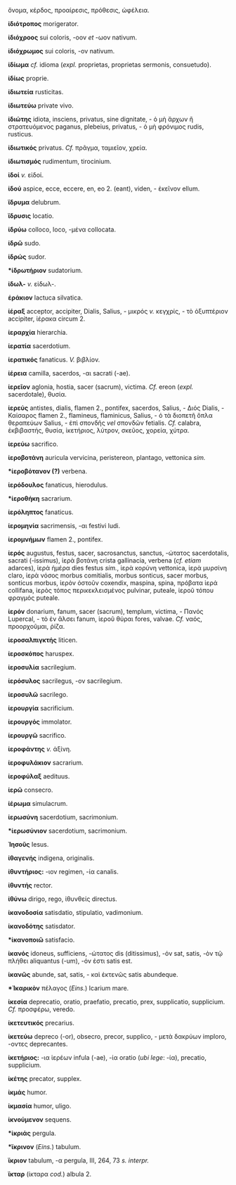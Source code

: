 ὄνομα, κέρδος, προαίρεσις, πρόθεσις, ὠφέλεια.

**ἰδιότροπος** morigerator.

**ἰδιόχροος** sui coloris, -οον *et* -ωον nativum.

**ἰδιόχρωμος** sui coloris, -ον nativum.

**ἰδίωμα** *cf.* idioma (*expl.* proprietas, proprietas sermonis,
consuetudo).

**ἰδίως** proprie.

**ἰδιωτεία** rusticitas.

**ἰδιωτεύω** private vivo.

**ἰδιώτης** idiota, insciens, privatus, sine dignitate, - ὁ μὴ ἄρχων ἢ
στρατευόμενος paganus, plebeius, privatus, - ὁ μὴ φρόνιμος rudis,
rusticus.

**ἰδιωτικός** privatus. *Cf.* πρᾶγμα, ταμιεῖον, χρεία.

**ἰδιωτισμός** rudimentum, tirocinium.

**ἰδοί** *v.* εἰδοί.

**ἰδού** aspice, ecce, eccere, en, eo 2. (eant), viden, - ἐκεῖνον ellum.

**ἵδρυμα** delubrum.

**ἵδρυσις** locatio.

**ἱδρύω** colloco, loco, -μένα collocata.

**ἱδρῶ** sudo.

**ἱδρώς** sudor.

**\*ἱδρωτήριον** sudatorium.

**ἰδωλ-** *v.* εἰδωλ-.

**ἑράκιον** lactuca silvatica.

**ἱέραξ** acceptor, accipiter, Dialis, Salius, - μικρός *v.* κεγχρίς, -
τὸ ὀξυπτέριον accipiter, ἱέρακα circum 2.

**ἱεραρχία** hierarchia.

**ἱερατία** sacerdotium.

**ἱερατικός** fanaticus. *V.* βιβλίον.

**ἱέρεια** camilla, sacerdos, -αι sacrati (-ae).

**ἱερεῖον** aglonia, hostia, sacer (sacrum), victima. *Cf.* ereon
(*expl.* sacerdotale), θυσία.

**ἱερεύς** antistes, dialis, flamen 2., pontifex, sacerdos, Salius, -
Διός Dialis, - Καίσαρος flamen 2., flamineus, flaminicus, Salius, - ὁ τὰ
διοπετῆ ὅπλα θεραπεύων Salius, - ἐπὶ σπονδῆς *vel* σπονδῶν fetialis.
*Cf.* calabra, ἐκβιβαστής, θυσία, ἱκετήριος, λύτρον, σκεῦος, χορεία,
χύτρα.

**ἱερεύω** sacrifico.

**ἱεροβοτάνη** auricula vervicina, peristereon, plantago, vettonica
*sim.*

**\*ἱεροβότανον (?)** verbena.

**ἱερόδουλος** fanaticus, hierodulus.

**\*ἱεροθήκη** sacrarium.

**ἱερόληπτος** fanaticus.

**ἱερομηνία** sacrimensis, -αι festivi ludi.

**ἱερομνήμων** flamen 2., pontifex.

**ἱερός** augustus, festus, sacer, sacrosanctus, sanctus, -ώτατος
sacerdotalis, sacrati (-issimus), ἱερὰ βοτάνη crista gallinacia, verbena
(*cf. etiam* adarces), ἱερὰ ἡμέρα dies festus *sim.*, ἱερὰ κορύνη
vettonica, ἱερὰ μυρσίνη claro, ἱερὰ νόσος morbus comitialis, morbus
sonticus, sacer morbus, sonticus morbus, ἱερὸν ὀστοῦν coxendix, maspina,
spina, πρόβατα ἱερά collifana, ἱερὸς τόπος περικεκλεισμένος pulvinar,
puteale, ἱεροῦ τόπου φραγμός puteale.

**ἱερόν** donarium, fanum, sacer (sacrum), templum, victima, - Πανός
Lupercal, - τὸ ἐν ἄλσει fanum, ἱεροῦ θύραι fores, valvae. *Cf.* ναός,
προορχοῦμαι, ῥίζα.

**ἱεροσαλπιγκτής** liticen.

**ἱεροσκόπος** haruspex.

**ἱεροσυλία** sacrilegium.

**ἱερόσυλος** sacrilegus, -ον sacrilegium.

**ἱεροσυλῶ** sacrilego.

**ἱερουργία** sacrificium.

**ἱερουργός** immolator.

**ἱερουργῶ** sacrifico.

**ἱεροφάντης** *v.* ἀξίνη.

**ἱεροφυλάκιον** sacrarium.

**ἱεροφύλαξ** aedituus.

**ἱερῶ** consecro.

**ἱέρωμα** simulacrum.

**ἱερωσύνη** sacerdotium, sacrimonium.

**\*ἱερωσύνιον** sacerdotium, sacrimonium.

**Ἰησοῦς** Iesus.

**ἰθαγενής** indigena, originalis.

**ἰθυντήριος:** -ιον regimen, -ία canalis.

**ἰθυντής** rector.

**ἰθύνω** dirigo, rego, ἰθυνθείς directus.

**ἱκανοδοσία** satisdatio, stipulatio, vadimonium.

**ἱκανοδότης** satisdator.

**\*ἱκανοποιῶ** satisfacio.

**ἱκανός** idoneus, sufficiens, -ώτατος dis (ditissimus), -όν sat,
satis, -ὸν τῷ πλήθει aliquantus (-um), -όν ἐστι satis est.

**ἱκανῶς** abunde, sat, satis, - καὶ ἐκτενῶς satis abundeque.

**\*Ἰκαρικὸν** πέλαγος (*Eins.*) Icarium mare.

**ἱκεσία** deprecatio, oratio, praefatio, precatio, prex, supplicatio,
supplicium. *Cf.* προσφέρω, veredo.

**ἱκετευτικός** precarius.

**ἱκετεύω** depreco (-or), obsecro, precor, supplico, - μετὰ δακρύων
imploro, -οντες deprecantes.

**ἱκετήριος:** -ια ἱερέων infula (-ae), -ία oratio (*ubi lege*: -ία),
precatio, supplicium.

**ἱκέτης** precator, supplex.

**ἰκμάς** humor.

**ἰκμασία** humor, uligo.

**ἱκνούμενον** sequens.

**\*ἰκριάς** pergula.

**\*ἴκρινον** (*Eins.*) tabulum.

**ἴκριον** tabulum, -α pergula, III, 264, 73 *s. interpr.*

**ἴκταρ** (ἰκταρα *cod.*) albula 2.
